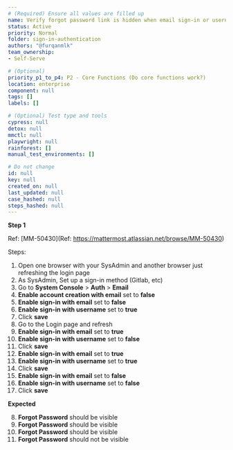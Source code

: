 ```yaml
---
# (Required) Ensure all values are filled up
name: Verify forgot password link is hidden when email sign-in or username sign-in is disabled
status: Active
priority: Normal
folder: sign-in-authentication
authors: "@furqanmlk"
team_ownership: 
- Self-Serve

# (Optional)
priority_p1_to_p4: P2 - Core Functions (Do core functions work?)
location: enterprise
component: null
tags: []
labels: []

# (Optional) Test type and tools
cypress: null
detox: null
mmctl: null
playwright: null
rainforest: []
manual_test_environments: []

# Do not change
id: null
key: null
created_on: null
last_updated: null
case_hashed: null
steps_hashed: null
---
```


**Step 1**

Ref: [MM-50430](Ref: https://mattermost.atlassian.net/browse/MM-50430)

Steps:

1. Open one browser with your SysAdmin and another browser just refreshing the login page
2. As SysAdmin, Set up a sign-in method (Gitlab, etc)
3. Go to **System Console** > **Auth** > **Email**
4. **Enable account creation with email** set to **false**
5. **Enable sign-in with email** set to **false**
6. **Enable sign-in with username** set to **true**
7. Click **save**
8. Go to the Login page and refresh
9. **Enable sign-in with email** set to **true**
10. **Enable sign-in with username** set to **false**
11. Click **save**
12. **Enable sign-in with email** set to **true**
13. **Enable sign-in with username** set to **true**
14. Click **save**
15. **Enable sign-in with email** set to **false**
16. **Enable sign-in with username** set to **false**
17. Click **save**

**Expected**

8. **Forgot Password** should be visible
9. **Forgot Password** should be visible
10. **Forgot Password** should be visible
11. **Forgot Password** should not be visible
